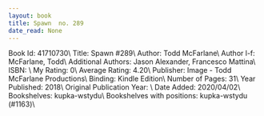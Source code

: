 ```yaml
---
layout: book
title: Spawn  no. 289
date_read: None
---
```


Book Id: 41710730\ 
Title: Spawn #289\ 
Author: Todd McFarlane\ 
Author l-f: McFarlane, Todd\ 
Additional Authors: Jason Alexander, Francesco Mattina\ 
ISBN: \ 
My Rating: 0\ 
Average Rating: 4.20\ 
Publisher: Image - Todd McFarlane Productions\ 
Binding: Kindle Edition\ 
Number of Pages: 31\ 
Year Published: 2018\ 
Original Publication Year: \ 
Date Added: 2020/04/02\ 
Bookshelves: kupka-wstydu\ 
Bookshelves with positions: kupka-wstydu (#1163)\ 

